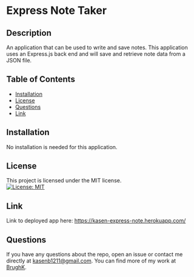 # Express Note Taker

## Description
An application that can be used to write and save notes. This application uses an Express.js back end and will save and retrieve note data from a JSON file.

  ## Table of Contents 
  * [Installation](#installation)
  * [License](#license)
  * [Questions](#questions)
  * [Link](#link)

  ## Installation 
  No installation is needed for this application.
  
  ## License
  This project is licensed under the MIT license.
  <br/> [![License: MIT](https://img.shields.io/badge/License-MIT-yellow.svg)](https://opensource.org/licenses/MIT)
  
  ## Link
  Link to deployed app here: https://kasen-express-note.herokuapp.com/
  
  ## Questions 
  If you have any questions about the repo, open an issue or contact me directly at kasenb1211@gmail.com. You can find more   of my work at [BrughK](https://github.com/BrughK/).
